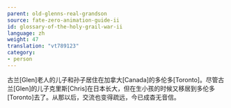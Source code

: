 ```yaml
---
parent: old-glenns-real-grandson
source: fate-zero-animation-guide-ii
id: glossary-of-the-holy-grail-war-ii
language: zh
weight: 47
translation: "vt789123"
category:
- person
---
```


古兰[Glen]老人的儿子和孙子居住在加拿大[Canada]的多伦多[Toronto]。尽管古兰[Glen]的儿子克里斯[Chris]在日本长大，但在生小孩的时候又移居到多伦多[Toronto]去了。从那以后，交流也变得疏远，今已成杳无音信。
